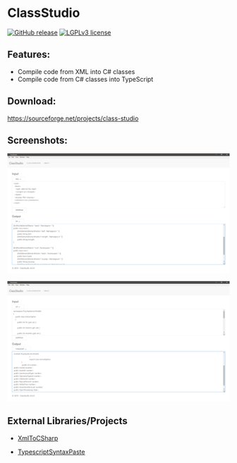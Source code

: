 # ClassStudio

[![GitHub release](https://img.shields.io/github/release/joao-neves95/ClassStudio.svg)](https://github.com/joao-neves95/ClassStudio/releases/)
[![LGPLv3 license](https://img.shields.io/badge/License-LGPLv3-blue.svg)](https://github.com/joao-neves95/ClassStudio/blob/master/LICENSE.md)

## Features:

- Compile code from XML into C# classes
- Compile code from C# classes into TypeScript

## Download:

https://sourceforge.net/projects/class-studio

## Screenshots:

![alt text](https://raw.githubusercontent.com/joao-neves95/ClassStudio/master/__Screenshots/XML-to-CSharp.png "XML to C# generation")

![alt text](https://raw.githubusercontent.com/joao-neves95/ClassStudio/master/__Screenshots/CSharp-to-Typescript.png "C# to TypeScript generation")

## External Libraries/Projects

- [XmlToCSharp](https://github.com/msyoung/XmlToCSharp)

- [TypescriptSyntaxPaste](https://github.com/nhabuiduc/TypescriptSyntaxPaste)
